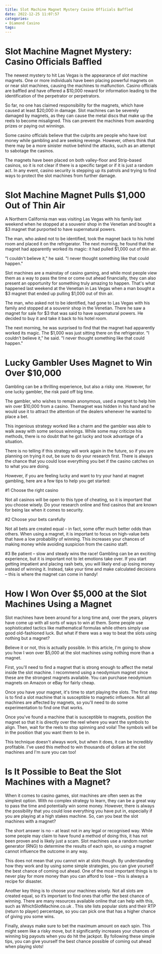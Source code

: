 ```yaml
---
title: Slot Machine Magnet Mystery Casino Officials Baffled
date: 2022-12-25 11:07:57
categories:
- Diamond Casino
tags:
---
```



#  Slot Machine Magnet Mystery: Casino Officials Baffled

The newest mystery to hit Las Vegas is the appearance of slot machine magnets. One or more individuals have been placing powerful magnets on or near slot machines, causing the machines to malfunction. Casino officials are baffled and have offered a $10,000 reward for information leading to the identification of the perpetrator or perpetrators.

So far, no one has claimed responsibility for the magnets, which have caused at least $20,000 in damage. Slot machines can be severely damaged by magnets, as they can cause the metal discs that make up the reels to become misaligned. This can prevent the machines from awarding prizes or paying out winnings.

Some casino officials believe that the culprits are people who have lost money while gambling and are seeking revenge. However, others think that there may be a more sinister motive behind the attacks, such as an attempt to sabotage the casinos.

The magnets have been placed on both valley-floor and Strip-based casinos, so it is not clear if there is a specific target or if it is just a random act. In any event, casino security is stepping up its patrols and trying to find ways to protect the slot machines from further damage.

#  Slot Machine Magnet Pulls $1,000 Out of Thin Air

A Northern California man was visiting Las Vegas with his family last weekend when he stopped at a souvenir shop in the Venetian and bought a $3 magnet that purported to have supernatural powers.

The man, who asked not to be identified, took the magnet back to his hotel room and placed it on the refrigerator. The next morning, he found that the magnet had apparently worked its magic: it had pulled $1,000 out of thin air.

"I couldn't believe it," he said. "I never thought something like that could happen."



Slot machines are a mainstay of casino gaming, and while most people view them as a way to pass the time or come out ahead financially, they can also present an opportunity for something truly amazing to happen. That's what happened last weekend at the Venetian in Las Vegas when a man bought a $3 magnet that ended up pulling $1,000 out of thin air.

The man, who asked not to be identified, had gone to Las Vegas with his family and stopped at a souvenir shop in the Venetian. There he saw a magnet for sale for $3 that was said to have supernatural powers. He decided to buy it and take it back to his hotel room.

The next morning, he was surprised to find that the magnet had apparently worked its magic. The $1,000 was just sitting there on the refrigerator. "I couldn't believe it," he said. "I never thought something like that could happen."

#  Lucky Gambler Uses Magnet to Win Over $10,000

Gambling can be a thrilling experience, but also a risky one. However, for one lucky gambler, the risk paid off big time.

The gambler, who wishes to remain anonymous, used a magnet to help him win over $10,000 from a casino. Themagnet was hidden in his hand and he would use it to attract the attention of the dealers whenever he wanted to place a bet.

This ingenious strategy worked like a charm and the gambler was able to walk away with some serious winnings. While some may criticize his methods, there is no doubt that he got lucky and took advantage of a situation.

There is no telling if this strategy will work again in the future, so if you are planning on trying it out, be sure to do your research first. There is always the chance that you could lose everything you bet if the casino catches on to what you are doing.

However, if you are feeling lucky and want to try your hand at magnet gambling, here are a few tips to help you get started:

#1 Choose the right casino

Not all casinos will be open to this type of cheating, so it is important that you choose wisely. Do your research online and find casinos that are known for being lax when it comes to security.





#2 Choose your bets carefully

Not all bets are created equal – in fact, some offer much better odds than others. When using a magnet, it is important to focus on high-value bets that have a low probability of winning. This increases your chances of making money while avoiding suspicion from the casino staff.



  #3 Be patient – slow and steady wins the race! Gambling can be an exciting experience, but it is important not to let emotions take over. If you start getting impatient and placing rash bets, you will likely end up losing money instead of winning it. Instead, take your time and make calculated decisions – this is where the magnet can come in handy!

#  How I Won Over $5,000 at the Slot Machines Using a Magnet

Slot machines have been around for a long time and, over the years, players have come up with all sorts of ways to win at them. Some people use sophisticated tactics like mathematical formulas while others simply use good old-fashioned luck. But what if there was a way to beat the slots using nothing but a magnet?

Believe it or not, this is actually possible. In this article, I'm going to show you how I won over $5,000 at the slot machines using nothing more than a magnet.

First, you'll need to find a magnet that is strong enough to affect the metal inside the slot machine. I recommend using a neodymium magnet since these are the strongest magnets available. You can purchase neodymium magnets on Amazon or eBay for fairly cheap.

Once you have your magnet, it's time to start playing the slots. The first step is to find a slot machine that is susceptible to magnetic influence. Not all machines are affected by magnets, so you'll need to do some experimentation to find one that works.

Once you've found a machine that is susceptible to magnets, position the magnet so that it is directly over the reel where you want the symbols to align. Then, wait for the reels to stop spinning and voila! The symbols will be in the position that you want them to be in.

This technique doesn't always work, but when it does, it can be incredibly profitable. I've used this method to win thousands of dollars at the slot machines and I'm sure you can too!

#  Is It Possible to Beat the Slot Machines with a Magnet?

When it comes to casino games, slot machines are often seen as the simplest option. With no complex strategy to learn, they can be a great way to pass the time and potentially win some money. However, there is always the possibility that you could lose everything you have put in, especially if you are playing at a high stakes machine. So, can you beat the slot machines with a magnet?

The short answer is no – at least not in any legal or recognised way. While some people may claim to have found a method of doing this, it has not been proven and is likely just a scam. Slot machines use a random number generator (RNG) to determine the results of each spin, so using a magnet cannot influence the outcome in any way.

This does not mean that you cannot win at slots though. By understanding how they work and by using some simple strategies, you can give yourself the best chance of coming out ahead. One of the most important things is to never play for more money than you can afford to lose – this is always a recipe for disaster.

Another key thing is to choose your machines wisely. Not all slots are created equal, so it’s important to find ones that offer the best chance of winning. There are many resources available online that can help with this, such as WhichSlotMachine.co.uk . This site lists popular slots and their RTP (return to player) percentage, so you can pick one that has a higher chance of giving you some wins.

Finally, always make sure to bet the maximum amount on each spin. This might seem like a risky move, but it significantly increases your chances of winning big payouts when you do hit the jackpot. By following these simple tips, you can give yourself the best chance possible of coming out ahead when playing slots!